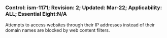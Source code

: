 ### Control: ism-1171; Revision: 2; Updated: Mar-22; Applicability: ALL; Essential Eight:N/A
<p>Attempts to access websites through their IP addresses instead of their domain names are blocked by web content filters.</p>